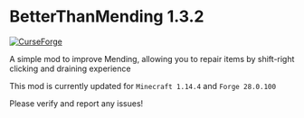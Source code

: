 BetterThanMending 1.3.2
=========
[![ CurseForge](http://cf.way2muchnoise.eu/264738.svg)](https://minecraft.curseforge.com/projects/better-than-mending)

A simple mod to improve Mending, allowing you to repair items by shift-right clicking and draining experience

This mod is currently updated for `Minecraft 1.14.4` and `Forge 28.0.100`

Please verify and report any issues!
